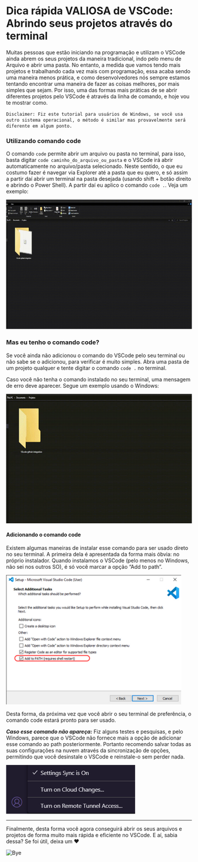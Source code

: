 # Dica rápida VALIOSA de VSCode: Abrindo seus projetos através do terminal

Muitas pessoas que estão iniciando na programação e utilizam o VSCode ainda abrem os seus projetos da maneira tradicional, indo pelo menu de Arquivo e abrir uma pasta. No entanto, a medida que vamos tendo mais projetos e trabalhando cada vez mais com programação, essa acaba sendo uma maneira menos prática, e como desenvolvedores nós sempre estamos tentando encontrar uma maneira de fazer as coisas melhores, por mais simples que sejam. Por isso, uma das formas mais práticas de se abrir diferentes projetos pelo VSCode é através da linha de comando, e hoje vou te mostrar como.

    Disclaimer: Fiz este tutorial para usuários de Windows, se você usa outro sistema operacional, o método é similar mas provavelmente será diferente em algum ponto.


### Utilizando comando code
O comando `code` permite abrir um arquivo ou pasta no terminal, para isso, basta digitar `code caminho_do_arquivo_ou_pasta` e o VSCode irá abrir automaticamente no arquivo/pasta selecionado. Neste sentido, o que eu costumo fazer é navegar via Explorer até a pasta que eu quero, e só assim a partir daí abrir um terminal na pasta desejada (usando shift + botão direito e abrindo o Power Shell). A partir daí eu aplico o comando `code .`. Veja um exemplo:

<img src="https://github.com/alantsx/Artigos/blob/main/add-code-to-path-windows/assets/opening_vscode.gif?raw=true" alt="opening vscode" style="height: 350px;"/>

### Mas eu tenho o comando code?

Se você ainda não adicionou o comando do VSCode pelo seu terminal ou não sabe se o adicionou, para verificar é muito simples. Abra uma pasta de um projeto qualquer e tente digitar o comando `code .` no terminal. 

Caso você não tenha o comando instalado no seu terminal, uma mensagem de erro deve aparecer. Segue um exemplo usando o Windows:

<img src="https://github.com/alantsx/Artigos/blob/main/add-code-to-path-windows/assets/usando_comando_code_sem_o_path.gif?raw=true" alt="code command error" style="height: 350px;"/>

#### Adicionando o comando code

Existem algumas maneiras de instalar esse comando para ser usado direto no seu terminal. A primeira dela é apresentada da forma mais óbvia: no próprio instalador. Quando instalamos o VSCode (pelo menos no Windows, não sei nos outros SO), é só você marcar a opção “Add to path”.

<img src="https://github.com/alantsx/Artigos/blob/main/add-code-to-path-windows/assets/addtopath.png?raw=true" alt="add to path option from installer" style="height: 350px;"/>

Desta forma, da próxima vez que você abrir o seu terminal de preferência, o comando code estará pronto para ser usado.

_**Caso esse comando não apareça:**_  Fiz alguns testes e pesquisas, e pelo Windows, parece que o VSCode não fornece mais a opção de adicionar esse comando ao path posteriormente. Portanto recomendo salvar todas as suas configurações na nuvem através da sincronização de opções, permitindo que você desinstale o VSCode e reinstale-o sem perder nada.

<img src="https://github.com/alantsx/Artigos/blob/main/add-code-to-path-windows/assets/settingsync.jpeg?raw=true" alt="setting sync on vscode"/>

-----
Finalmente, desta forma você agora conseguirá abrir os seus arquivos e projetos de forma muito mais rápida e eficiente no VSCode. E aí, sabia dessa? Se foi útil, deixa um ❤️

<img src="https://media.giphy.com/media/o9C3VLpwpkk5VaXMlT/giphy.gif" alt="Bye"/>

